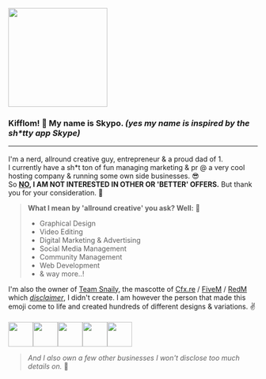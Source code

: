 <img src="https://i.imgur.com/2RgZ2HF.gif" height="200px"></img>
### Kifflom! 👋 My name is Skypo. <i>(yes my name is inspired by the sh*tty app Skype)</i><hr>
I'm a nerd, allround creative guy, entrepreneur & a proud dad of 1.<br>
I currently have a sh*t ton of fun managing marketing & pr @ a very cool hosting company & running some own side businesses. 😎
<br>So <b><u>NO</u>, I AM NOT INTERESTED IN OTHER OR 'BETTER' OFFERS.</b> But thank you for your consideration. 🙏
> <b>What I mean by 'allround creative' you ask? Well:</b> 🤔
> - Graphical Design
> - Video Editing
> - Digital Marketing & Advertising
> - Social Media Management
> - Community Management
> - Web Development
> - & way more..!

I'm also the owner of <a href="https://teamsnaily.com">Team Snaily</a>, the mascotte of <a href="https://cfx.re">Cfx.re</a> / <a href="https://fivem.net">FiveM</a> / <a href="https://redm.gg">RedM</a> which <a href="https://emojitwo.github.io/"><i>disclaimer</i></a>, I didn't create. I am however the person that made this emoji come to life and created hundreds of different designs & variations. ✌️ <br><br>
<img src="https://lardum.net/wp-content/uploads/2022/03/besnailsome.png" height="50px"></img><img src="https://lardum.net/wp-content/uploads/2022/06/bangodsnail2.png" height="50px"></img><img src="https://lardum.net/wp-content/uploads/2022/06/SNAILSATANFIRE.png" height="50px"></img><img src="https://lardum.net/wp-content/uploads/2021/09/Panic-Snaily.gif" height="50px"></img><img src="https://lardum.net/wp-content/uploads/2022/06/among-us-snaily.png" height="50px"></img>

> <i>And I also own a few other businesses I won't disclose too much details on.</i> 🤫



<!--
**OfficialSkypo/OfficialSkypo** is a ✨ _special_ ✨ repository because its `README.md` (this file) appears on your GitHub profile.

Here are some ideas to get you started:

- 🔭 I’m currently working on ...
- 🌱 I’m currently learning ...
- 👯 I’m looking to collaborate on ...
- 🤔 I’m looking for help with ...
- 💬 Ask me about ...
- 📫 How to reach me: ...
- 😄 Pronouns: ...
- ⚡ Fun fact: ...
-->
